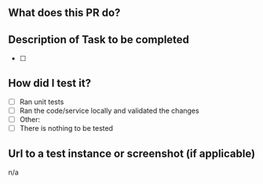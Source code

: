 ## What does this PR do?

## Description of Task to be completed

- [ ]

## How did I test it?

- [ ] Ran unit tests
- [ ] Ran the code/service locally and validated the changes
- [ ] Other:
- [ ] There is nothing to be tested

## Url to a test instance or screenshot (if applicable)

n/a
